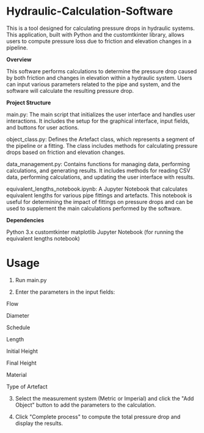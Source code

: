 # Hydraulic-Calculation-Software

This is a tool designed for calculating pressure drops in hydraulic systems. This application, built with Python and the customtkinter library, allows users to compute pressure loss due to friction and elevation changes in a pipeline.

**Overview**

This software performs calculations to determine the pressure drop caused by both friction and changes in elevation within a hydraulic system. Users can input various parameters related to the pipe and system, and the software will calculate the resulting pressure drop.

**Project Structure**

main.py: The main script that initializes the user interface and handles user interactions. It includes the setup for the graphical interface, input fields, and buttons for user actions.

object_class.py: Defines the Artefact class, which represents a segment of the pipeline or a fitting. The class includes methods for calculating pressure drops based on friction and elevation changes.

data_management.py: Contains functions for managing data, performing calculations, and generating results. It includes methods for reading CSV data, performing calculations, and updating the user interface with results.

equivalent_lengths_notebook.ipynb: A Jupyter Notebook that calculates equivalent lengths for various pipe fittings and artefacts. This notebook is useful for determining the impact of fittings on pressure drops and can be used to supplement the main calculations performed by the software.

**Dependencies**

Python 3.x
customtkinter
matplotlib
Jupyter Notebook (for running the equivalent lengths notebook)

# Usage

1. Run main.py

2. Enter the parameters in the input fields:

Flow

Diameter

Schedule

Length

Initial Height

Final Height

Material

Type of Artefact

3. Select the measurement system (Metric or Imperial) and click the "Add Object" button to add the parameters to the calculation.

4. Click "Complete process" to compute the total pressure drop and display the results.
